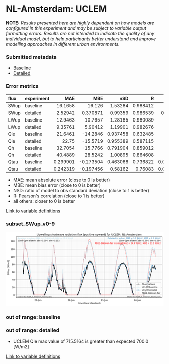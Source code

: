 # NL-Amsterdam: UCLEM

**NOTE:** *Results presented here are highly dependent on how models are configured in this experiment and may be subject to variable output formatting errors. Results are not intended to indicate the quality of any individual model, but to help participants better understand and improve modelling approaches in different urban environments.*

### Submitted metadata

- [Baseline](UCLEM_NL-Amsterdam_baseline_attrs.md)
- [Detailed](UCLEM_NL-Amsterdam_detailed_attrs.md)

### Error metrics

| flux   | experiment   |       MAE |        MBE |      nSD |        R |        5th |      95th |      RMSE |    cRMSE |      AMBE |      1-nSD |       1-R |   nSkewness |   nKurtosis |   Overlap |
|:-------|:-------------|----------:|-----------:|---------:|---------:|-----------:|----------:|----------:|---------:|----------:|-----------:|----------:|------------:|------------:|----------:|
| SWup   | baseline     | 16.1658   |  16.126    | 1.53284  | 0.988412 |  1.04637   | 41.4007   | 21.3965   | 0.565193 | 16.126    | 0.532839   | 0.0115878 |   0.0234927 |   0.0408173 | 0.0996415 |
| SWup   | detailed     |  2.52942  |   0.370871 | 0.99359  | 0.986539 |  0.389067  |  0.648999 |  4.08942  | 0.16368  |  0.370871 | 0.00641071 | 0.0134612 |   0.0445915 |   0.183107  | 0.0610664 |
| LWup   | baseline     | 12.9463   |  10.7657   | 1.28185  | 0.980089 |  2.61089   | 35.3468   | 17.7456   | 0.361228 | 10.7657   | 0.281849   | 0.0199112 |   0.0496801 |   0.249314  | 0.117141  |
| LWup   | detailed     |  9.35761  |   5.90412  | 1.19901  | 0.982676 |  4.88869   | 23.4279   | 12.5942   | 0.284861 |  5.90412  | 0.199004   | 0.0173238 |   0.054727  |   0.116859  | 0.0869115 |
| Qle    | baseline     | 21.6461   | -14.2846   | 0.937458 | 0.632485 |  4.56958   | 13.3965   | 32.5288   | 0.832448 | 14.2846   | 0.0625429  | 0.367515  |   0.0804467 |   0.11452   | 0.417986  |
| Qle    | detailed     | 22.75     | -15.5719   | 0.955389 | 0.587115 |  4.52828   | 18.272    | 34.8896   | 0.889337 | 15.5719   | 0.0446116  | 0.412885  |   0.734538  |   1.50077   | 0.425344  |
| Qh     | baseline     | 32.7054   | -15.7766   | 0.791904 | 0.859012 |  6.1969    | 41.5273   | 50.632    | 0.516335 | 15.7766   | 0.208096   | 0.140988  |   0.743639  |   0.59191   | 0.14562   |
| Qh     | detailed     | 40.4889   |  28.5242   | 1.00895  | 0.864608 | 28.4374    | 48.9824   | 56.448    | 0.52277  | 28.5242   | 0.00895188 | 0.135392  |   0.746717  |   0.586027  | 0.247187  |
| Qtau   | baseline     |  0.299901 |  -0.273504 | 0.463068 | 0.736822 |  0.0218099 |  0.90648  |  0.520338 | 0.729407 |  0.273504 | 0.536932   | 0.263178  |   0.293046  |   0.646354  | 0.219501  |
| Qtau   | detailed     |  0.242319 |  -0.197456 | 0.58162  | 0.76083  |  0.0261099 |  0.68368  |  0.453786 | 0.673242 |  0.197456 | 0.41838    | 0.23917   |   0.285585  |   0.641595  | 0.145381  |

 - MAE: mean absolute error (close to 0 is better)
 - MBE: mean bias error (close to 0 is better)
 - NSD: ratio of model to obs standard deviation (close to 1 is better)
 - R: Pearson's correlation (close to 1 is better)
 - all others: closer to 0 is better

[Link to variable definitions](../modelattrs/variable_definitions.md)

### <a name="subset_swup_v0-9"></a>subset_SWup_v0-9
[![UCLEM_NL-Amsterdam_subset_SWup_v0-9.png](UCLEM_NL-Amsterdam_subset_SWup_v0-9.png)](UCLEM_NL-Amsterdam_subset_SWup_v0-9.png)

### out of range: baseline


### out of range: detailed

 - UCLEM Qle max value of 715.5164 is greater than expected 700.0 [W/m2]


[Link to variable definitions](../modelattrs/variable_definitions.md)

